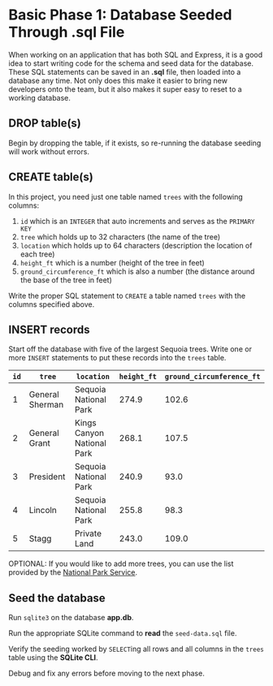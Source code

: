 # Basic Phase 1: Database Seeded Through .sql File

When working on an application that has both SQL and Express, it is a good idea
to start writing code for the schema and seed data for the database. These SQL
statements can be saved in an __.sql__ file, then loaded into a database any
time. Not only does this make it easier to bring new developers onto the team,
but it also makes it super easy to reset to a working database.

## DROP table(s)

Begin by dropping the table, if it exists, so re-running the database seeding
will work without errors.

## CREATE table(s)

In this project, you need just one table named `trees` with the following
columns:

1. `id` which is an `INTEGER` that auto increments and serves as the
   `PRIMARY KEY`
2. `tree` which holds up to 32 characters (the name of the tree)
3. `location` which holds up to 64 characters (description the location of each
   tree)
4. `height_ft` which is a number (height of the tree in feet)
5. `ground_circumference_ft` which is also a number (the distance around the
base of the tree in feet)

Write the proper SQL statement to `CREATE` a table named `trees` with the
columns specified above.

## INSERT records

Start off the database with five of the largest Sequoia trees. Write one or more
`INSERT` statements to put these records into the `trees` table.

| `id` | `tree`          | `location`                 | `height_ft` | `ground_circumference_ft` |
| ---- | --------------- | -------------------------- | ----------- | ------------------------- |
| 1    | General Sherman | Sequoia National Park      | 274.9       | 102.6                     |
| 2    | General Grant   | Kings Canyon National Park | 268.1       | 107.5                     |
| 3    | President       | Sequoia National Park      | 240.9       | 93.0                      |
| 4    | Lincoln         | Sequoia National Park      | 255.8       | 98.3                      |
| 5    | Stagg           | Private Land               | 243.0       | 109.0                     |

OPTIONAL: If you would like to add more trees, you can use the list provided by 
the [National Park Service][nps].

## Seed the database

Run `sqlite3` on the database __app.db__.

Run the appropriate SQLite command to **read** the `seed-data.sql` file.

Verify the seeding worked by `SELECT`ing all rows and all columns in the
`trees` table using the **SQLite CLI**.

Debug and fix any errors before moving to the next phase.

[nps]: https://www.nps.gov/seki/learn/nature/largest-trees-in-world.htm